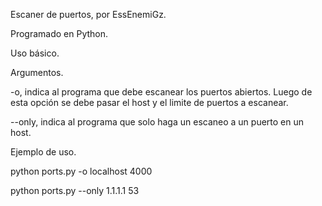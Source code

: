 Escaner de puertos, por EssEnemiGz.

Programado en Python.

Uso básico. 

Argumentos.

-o, indica al programa que debe escanear los puertos abiertos. Luego de esta opción se debe pasar el host y el limite de puertos a escanear.

--only, indica al programa que solo haga un escaneo a un puerto en un host.

Ejemplo de uso.

python ports.py -o localhost 4000

python ports.py --only 1.1.1.1 53
